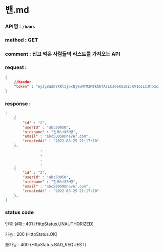 # 밴.md
### API명 : `/bans`

### method : GET

### comment : 신고 먹은 사람들의 리스트를 가져오는 API

### request :
~~~json
{
    //header
    "token" : "eyJyZWdEYXRlIjoxNjYwMTM2MTk5NTAzLCJ0eXAiOiJKV1QiLCJhbGciOiJIUzI1NiJ9.eyJ1c2VyTnVtIjoiMSIsImV4cCI6MTY2MDE0Njk5OX0.7UY6H0J0Qmlr_noKHsncJIuQY6rKMWe7pdb2kFNDAes"
}
~~~

### response :
~~~json
[
    {
        "id" : "2",
        "userId" : "abc50050",
        "nickname" : "전국노예자랑",
        "email" : "abc50050@naver.com",
        "createdAt" : "2022-08-25 21:17:10"
    },
                .
                .
                .
                .
    {
        "id" : "2",
        "userId" : "abc50050",
        "nickname" : "전국노예자랑",
        "email" : "abc50050@naver.com",
        "createdAt" : "2022-08-25 21:17:10"
    },
]
~~~
### status code
인증 실패 : 401 (HttpStatus.UNAUTHORIZED)

가능 : 200 (HttpStatus.OK)

불가능 : 400 (HttpStatus.BAD_REQUEST)